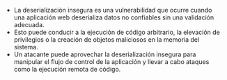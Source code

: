 - La deserialización insegura es una vulnerabilidad que ocurre cuando una aplicación web deserializa datos no confiables sin una validación adecuada.
- Esto puede conducir a la ejecución de código arbitrario, la elevación de privilegios o la creación de objetos maliciosos en la memoria del sistema.
- Un atacante puede aprovechar la deserialización insegura para manipular el flujo de control de la aplicación y llevar a cabo ataques como la ejecución remota de código.
